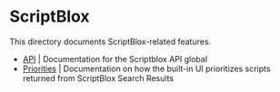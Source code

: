 # ScriptBlox
This directory documents ScriptBlox-related features.

- [API](/Developers/ScriptBlox/API) | Documentation for the Scriptblox API global
- [Priorities](/Developers/ScriptBlox/Priorities) | Documentation on how the built-in UI prioritizes scripts returned from ScriptBlox Search Results